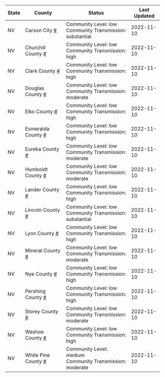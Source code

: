 State | County | Status | Last Updated
--- | --- | --- | --- 
NV | Carson City <a href="#carson_city">#</a> | <a name="carson_city"></a>Community Level: low<br/>Community Transmission: substantial | 2022-11-10
NV | Churchill County <a href="#churchill_county">#</a> | <a name="churchill_county"></a>Community Level: low<br/>Community Transmission: high | 2022-11-10
NV | Clark County <a href="#clark_county">#</a> | <a name="clark_county"></a>Community Level: low<br/>Community Transmission: high | 2022-11-10
NV | Douglas County <a href="#douglas_county">#</a> | <a name="douglas_county"></a>Community Level: low<br/>Community Transmission: moderate | 2022-11-10
NV | Elko County <a href="#elko_county">#</a> | <a name="elko_county"></a>Community Level: low<br/>Community Transmission: high | 2022-11-10
NV | Esmeralda County <a href="#esmeralda_county">#</a> | <a name="esmeralda_county"></a>Community Level: low<br/>Community Transmission: high | 2022-11-10
NV | Eureka County <a href="#eureka_county">#</a> | <a name="eureka_county"></a>Community Level: low<br/>Community Transmission: moderate | 2022-11-10
NV | Humboldt County <a href="#humboldt_county">#</a> | <a name="humboldt_county"></a>Community Level: low<br/>Community Transmission: moderate | 2022-11-10
NV | Lander County <a href="#lander_county">#</a> | <a name="lander_county"></a>Community Level: low<br/>Community Transmission: high | 2022-11-10
NV | Lincoln County <a href="#lincoln_county">#</a> | <a name="lincoln_county"></a>Community Level: low<br/>Community Transmission: substantial | 2022-11-10
NV | Lyon County <a href="#lyon_county">#</a> | <a name="lyon_county"></a>Community Level: low<br/>Community Transmission: high | 2022-11-10
NV | Mineral County <a href="#mineral_county">#</a> | <a name="mineral_county"></a>Community Level: low<br/>Community Transmission: moderate | 2022-11-10
NV | Nye County <a href="#nye_county">#</a> | <a name="nye_county"></a>Community Level: low<br/>Community Transmission: high | 2022-11-10
NV | Pershing County <a href="#pershing_county">#</a> | <a name="pershing_county"></a>Community Level: low<br/>Community Transmission: high | 2022-11-10
NV | Storey County <a href="#storey_county">#</a> | <a name="storey_county"></a>Community Level: low<br/>Community Transmission: moderate | 2022-11-10
NV | Washoe County <a href="#washoe_county">#</a> | <a name="washoe_county"></a>Community Level: low<br/>Community Transmission: high | 2022-11-10
NV | White Pine County <a href="#white_pine_county">#</a> | <a name="white_pine_county"></a>Community Level: medium<br/>Community Transmission: moderate | 2022-11-10
